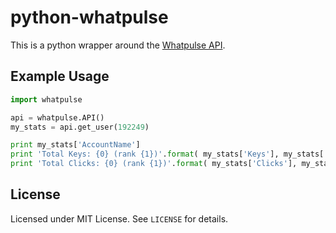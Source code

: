 python-whatpulse
================

This is a python wrapper around the [Whatpulse API][1].

Example Usage
-------------
```python
import whatpulse

api = whatpulse.API()
my_stats = api.get_user(192249)

print my_stats['AccountName']
print 'Total Keys: {0} (rank {1})'.format( my_stats['Keys'], my_stats['Ranks']['Keys'])
print 'Total Clicks: {0} (rank {1})'.format( my_stats['Clicks'], my_stats['Ranks']['Clicks'])
```

License
--------
Licensed under MIT License. See `LICENSE` for details.

[1]: http://www.whatpulse.org/pages/webapi/
